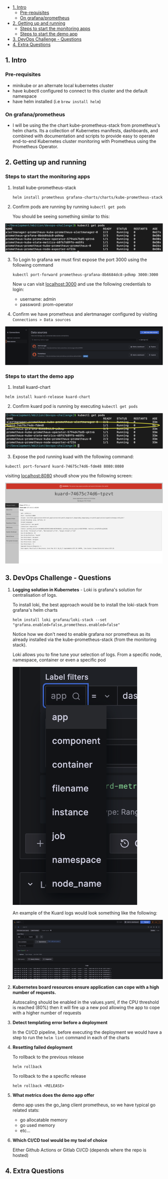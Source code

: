 - [1. Intro](#1-intro)
  - [Pre-requisites](#pre-requisites)
  - [On grafana/prometheus](#on-grafanaprometheus)
- [2. Getting up and running](#2-getting-up-and-running)
  - [Steps to start the monitoring apps](#steps-to-start-the-monitoring-apps)
  - [Steps to start the demo app](#steps-to-start-the-demo-app)
- [3. DevOps Challenge - Questions](#3-devops-challenge---questions)
- [4. Extra Questions](#4-extra-questions)

## 1. Intro
### Pre-requisites

- minikube or an alternate local kubernetes cluster
- have kubectl configured to connect to this cluster and the default namespace
- have helm installed (i.e `brew install helm`)

### On grafana/prometheus

- I will be using the the chart kube-prometheus-stack from prometheus's helm charts. Its a collection of Kubernetes manifests,  dashboards, and  combined with documentation and scripts to provide easy to operate end-to-end Kubernetes cluster monitoring with Prometheus using the Prometheus Operator.

## 2. Getting up and running

### Steps to start the monitoring apps

1. Install kube-prometheus-stack

    ```
    helm install prometheus grafana-charts/charts/kube-prometheus-stack 
    ```
    

2. Confirm pods are running by running `kubectl get pods`

    You should be seeing something similar to this:

  ![grafana-prometheus-running](docs/grafana-prometheus-running.png)


3. To Login to grafana we must first expose the port 3000 using the following command 

    ```
    kubectl port-forward prometheus-grafana-8b6684dc8-pdkmp 3000:3000
    ```

    Now u can visit [localhost:3000](localhost:3000) and use the following credentials to login:

    - username: admin
    - password: prom-operator

4. Confirm we have prometheus and alertmanager configured by visiting `Connections > Data sources`

![](/docs/connections-data-sources.png)

### Steps to start the demo app

1. Install kuard-chart

```
helm install kuard-release kuard-chart    
```

2. Confirm kuard pod is running by executing `kubectl get pods`

![kuard-running](docs/kuard-running.png)

3. Expose the pod running kuad with the following command:

```
kubectl port-forward kuard-74675c74d6-fdm48 8080:8080
```

visiting [localhost:8080](localhost:8080) shoudl show you the following screen:

![](docs/kuard-app-running.png)


## 3. DevOps Challenge - Questions

1. **Logging solution in Kubernetes** - Loki is grafana's solution for centralisation of logs. 

    To install loki, the best approach would be to install the loki-stack from grafana's helm charts

    ```
    helm install loki grafana/loki-stack --set "grafana.enabled=false,prometheus.enabled=false"    
    ```

    Notice how we don't need to enable grafana nor prometheus as its already installed via the kube-prometheus-stack (from the monitoring stack).

    Loki allows you to fine tune your selection of logs. From a specific node, namespace, container or even a specific pod
    
    ![](docs/loki-categories.png)

    An example of the Kuard logs would look something like the following:

    ![](docs/loki-kuard-logs.png)

2. **Kubernetes board resources ensure application can cope with a high number of requests.**

    Autoscaling should be enabled in the values.yaml, if the CPU threshold is reached (80%) then it will fire up a new pod allowing the app to cope with a higher number of requests

3. **Detect templating error before a deployment**

    In the CI/CD pipeline, before executing the deployment we would have a step to run the `helm lint` command in each of the charts    

4. **Resetting failed deployment**
    
    To rollback to the previous release

    ```
    helm rollback
    ```

    To rollback to the a specific release

    ```
    helm rollback <RELEASE>
    ```

5. **What metrics does the demo app offer**

   demo app uses the go_lang client prometheus, so we have typical go related stats:
   - go allocatable memory
   - go used memory
   - etc...

6. **Which CI/CD tool would be my tool of choice**

    Either Github Actions or Gitlab CI/CD (depends where the repo is hosted)

## 4. Extra Questions 